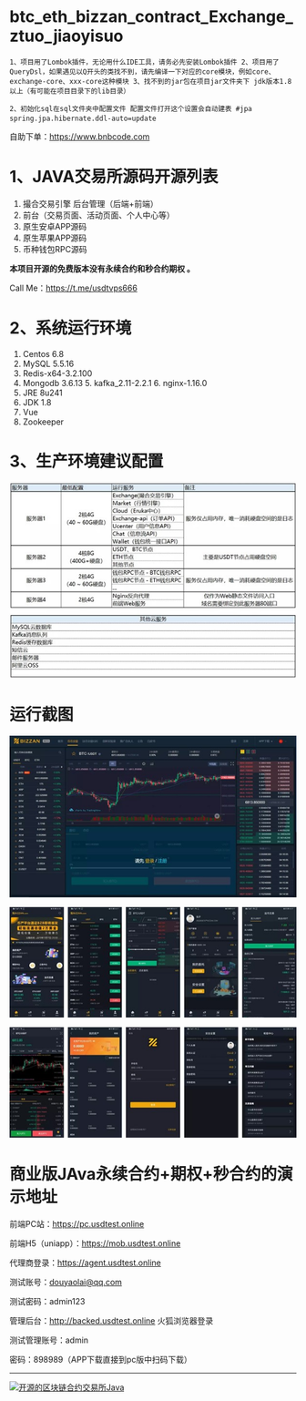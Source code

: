 # btc_eth_bizzan_contract_Exchange_ztuo_jiaoyisuo
`1、项目用了Lombok插件，无论用什么IDE工具，请务必先安装Lombok插件 2、项目用了QueryDsl，如果遇见以Q开头的类找不到，请先编译一下对应的core模块，例如core、exchange-core、xxx-core这种模块 3、找不到的jar包在项目jar文件夹下
jdk版本1.8以上（有可能在项目目录下的lib目录）`

`2、初始化sql在sql文件夹中配置文件 配置文件打开这个设置会自动建表 #jpa spring.jpa.hibernate.ddl-auto=update`

自助下单：https://www.bnbcode.com

# 1、JAVA交易所源码开源列表

1. 撮合交易引擎 后台管理（后端+前端）
2. 前台（交易页面、活动页面、个人中心等） 
3. 原生安卓APP源码
4. 原生苹果APP源码 
5. 币种钱包RPC源码 

**本项目开源的免费版本没有永续合约和秒合约期权 。**

Call Me：https://t.me/usdtvps666

# 2、系统运行环境

1. Centos 6.8
2. MySQL 5.5.16
3. Redis-x64-3.2.100
4. Mongodb 3.6.13 5. kafka_2.11-2.2.1 6. nginx-1.16.0
7.	JRE 8u241
8.	JDK 1.8
9.	Vue
10.	Zookeeper

# 3、生产环境建议配置

![数字合约交易所开源全部源码](/img/bushu.jpg)

# 运行截图

![数字合约交易所开源全部源码](/img/index1.jpg)

![数字合约交易所开源全部源码](/img/index2.jpg)



![数字合约交易所开源全部源码](/img/index3.jpg)





# 商业版JAva永续合约+期权+秒合约的演示地址

前端PC站：https://pc.usdtest.online

前端H5（uniapp）：https://mob.usdtest.online

代理商登录：https://agent.usdtest.online

测试账号：douyaolai@qq.com

测试密码：admin123

管理后台：http://backed.usdtest.online 火狐浏览器登录

测试管理账号：admin

密码：898989（APP下载直接到pc版中扫码下载）



------

[![开源的区块链合约交易所Java](https://res.cloudinary.com/marcomontalbano/image/upload/v1703318840/video_to_markdown/images/youtube--aVVEOkefJlE-c05b58ac6eb4c4700831b2b3070cd403.jpg)](https://www.youtube.com/watch?v=aVVEOkefJlE "开源的区块链合约交易所Java")


